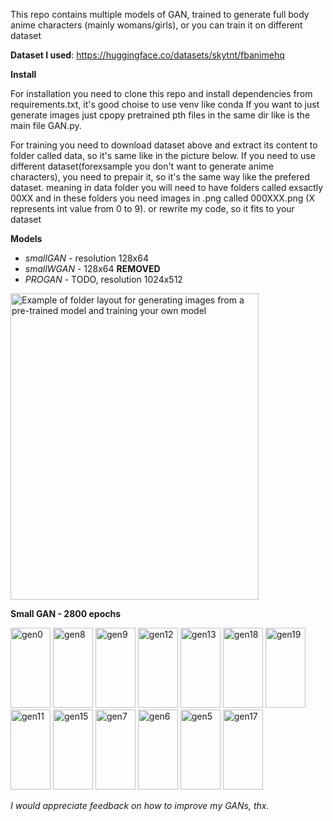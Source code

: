This repo contains multiple models of GAN, trained to generate full body anime characters (mainly womans/girls), or you can train it on different dataset

**Dataset I used**: https://huggingface.co/datasets/skytnt/fbanimehq


**Install**

For installation you need to clone this repo and install dependencies from requirements.txt, it's good choise to use venv like conda
If you want to just generate images just cpopy pretrained pth files in the same dir like is the main file GAN.py.

For training you need to download dataset above and extract its content to folder called data, so it's same like in the picture below.
If you need to use different dataset(forexsample you don't want to generate anime characters), you need to prepair it, so it's the same way like the prefered dataset.
meaning in data folder you will need to have folders called exsactly 00XX and in these folders you need images in .png called 000XXX.png (X represents int value from 0 to 9).
or rewrite my code, so it fits to your dataset

**Models**
- *smallGAN* - resolution 128x64
- *smallWGAN* - 128x64 **REMOVED**
- *PROGAN* - TODO, resolution 1024x512

<img width="397" height="490" alt="Example of folder layout for generating images from a pre-trained model and training your own model" src="https://github.com/user-attachments/assets/06d8a40e-814f-4be7-94c5-fd32155398b8" />


**Small GAN - 2800 epochs**

<img width="64" height="128" alt="gen0" src="https://github.com/user-attachments/assets/78b8ddc1-158f-4e1a-a675-f4fac3cc9e7d" />
<img width="64" height="128" alt="gen8" src="https://github.com/user-attachments/assets/0291490b-cec6-4dda-b243-3dd93d5754f9" />
<img width="64" height="128" alt="gen9" src="https://github.com/user-attachments/assets/3cd80df7-ba6c-4c01-a5ae-82aab2633024" />
<img width="64" height="128" alt="gen12" src="https://github.com/user-attachments/assets/ec7495a0-f05f-40d6-9c3a-9ad6bf519e0d" />
<img width="64" height="128" alt="gen13" src="https://github.com/user-attachments/assets/14a5890c-4f19-45b7-b488-1bd5b016ed46" />
<img width="64" height="128" alt="gen18" src="https://github.com/user-attachments/assets/22b34738-0093-495b-9b28-9313d805e9a9" />
<img width="64" height="128" alt="gen19" src="https://github.com/user-attachments/assets/dce76114-129b-4476-8b0a-908c1d7316d6" />
<img width="64" height="128" alt="gen11" src="https://github.com/user-attachments/assets/866b4749-a42f-4411-abe6-154a327277ec" />
<img width="64" height="128" alt="gen15" src="https://github.com/user-attachments/assets/1d0f4447-9957-42e5-9129-a86bd31a6d5b" />
<img width="64" height="128" alt="gen7" src="https://github.com/user-attachments/assets/c3dca1f6-214a-4a0e-b310-f7e34867d083" />
<img width="64" height="128" alt="gen6" src="https://github.com/user-attachments/assets/53d2aea5-e8a1-48fc-82f6-7596a0af8ae5" />
<img width="64" height="128" alt="gen5" src="https://github.com/user-attachments/assets/a62aadfb-1961-4633-971b-0479ea2293a1" />
<img width="64" height="128" alt="gen17" src="https://github.com/user-attachments/assets/ece8968e-53bf-4221-ba0a-06e691ba7cde" />


*I would appreciate feedback on how to improve my GANs, thx.*

